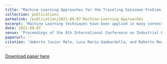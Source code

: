 ```yaml
---
title: "Machine Learning Approaches for the Traveling Salesman Problem: A Survey"
collection: publications
permalink: /publication/2021-09-07-Machine-Learning-Approaches
excerpt: 'Machine Learning techniques have been applied in many contexts with great success. In this survey, we focus on their applications in the Combinatorial Optimization (CO) domain, and in particular to the Traveling Salesman Problem (TSP). We propose an intuitive and simple mind map helpful to navigate through the wide existing literature, indicating the approaches we consider most promising. Different ML techniques introduced to solve the TSP are discussed and reviewed; and their differences and limitations are delved. Open problems for future research in this area are finally highlighted.'
date: 2021-09-07
venue: 'Proceedings of the 8th International Conference on Industrial Engineering and Applications (Europe)'
paperurl: ''
citation: 'Umberto Junior Mele, Luca Maria Gambardella, and Roberto Montemanni. (2021). &quot;Machine Learning Approaches for the Traveling Salesman Problem: A Survey. &quot; <i>Proceedings of the 8th International Conference on Industrial Engineering and Applications (Europe)</i>. pp. 182-186.'
---
```




[Download paper here](https://drive.google.com/file/d/1Wx-lTlNvz5F1zKRYeLcb0Zy7GAkyagFm/view)